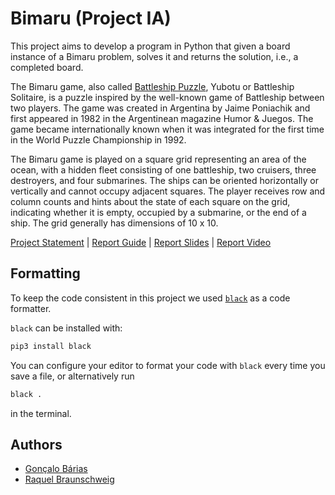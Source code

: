 # Bimaru (Project IA)

This project aims to develop a program in Python that
given a board instance of a Bimaru problem, solves it and returns
the solution, i.e., a completed board.

The Bimaru game, also called [Battleship Puzzle](https://en.wikipedia.org/wiki/Battleship_(puzzle)), Yubotu or Battleship
Solitaire, is a puzzle inspired by the well-known game of Battleship between two players.
The game was created in Argentina by Jaime Poniachik and first appeared in 1982 in the
Argentinean magazine Humor & Juegos. The game became internationally known when it was integrated
for the first time in the World Puzzle Championship in 1992.

The Bimaru game is played on a square grid representing an area of the ocean, with a hidden
fleet consisting of one battleship, two cruisers, three destroyers, and four submarines. The ships
can be oriented horizontally or vertically and cannot occupy adjacent squares. The player receives
row and column counts and hints about the state of each square on the grid, indicating whether it
is empty, occupied by a submarine, or the end of a ship. The grid generally has dimensions of 10 x 10.

[Project Statement](docs/statement.pdf) | [Report Guide](report/report.pdf) | [Report Slides](report/report.pptx) | [Report Video](https://youtu.be/ON2nDEYcw_Q)

## Formatting

To keep the code consistent in this project we used [`black`](https://github.com/psf/black) as a code formatter.

`black` can be installed with:

```bash
pip3 install black
```

You can configure your editor to format your code with `black` every time you save
a file, or alternatively run

```bash
black .
```

in the terminal.

## Authors

- [Gonçalo Bárias](https://github.com/goncalobarias)
- [Raquel Braunschweig](https://github.com/iquelli)
